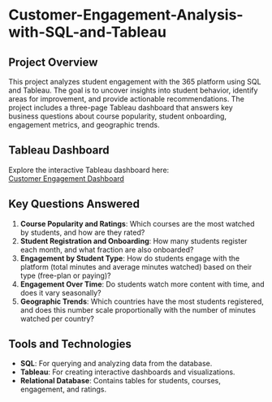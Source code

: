 # Customer-Engagement-Analysis-with-SQL-and-Tableau

## Project Overview
This project analyzes student engagement with the 365 platform using SQL and Tableau. The goal is to uncover insights into student behavior, identify areas for improvement, and provide actionable recommendations. The project includes a three-page Tableau dashboard that answers key business questions about course popularity, student onboarding, engagement metrics, and geographic trends.

## Tableau Dashboard
Explore the interactive Tableau dashboard here:  
[Customer Engagement Dashboard](https://public.tableau.com/app/profile/salaheddine.hammou/viz/CustomerEngagement_17417358647810/Overivew)

## Key Questions Answered
1. **Course Popularity and Ratings**: Which courses are the most watched by students, and how are they rated?
2. **Student Registration and Onboarding**: How many students register each month, and what fraction are also onboarded?
3. **Engagement by Student Type**: How do students engage with the platform (total minutes and average minutes watched) based on their type (free-plan or paying)?
4. **Engagement Over Time**: Do students watch more content with time, and does it vary seasonally?
5. **Geographic Trends**: Which countries have the most students registered, and does this number scale proportionally with the number of minutes watched per country?

## Tools and Technologies
- **SQL**: For querying and analyzing data from the database.
- **Tableau**: For creating interactive dashboards and visualizations.
- **Relational Database**: Contains tables for students, courses, engagement, and ratings.
